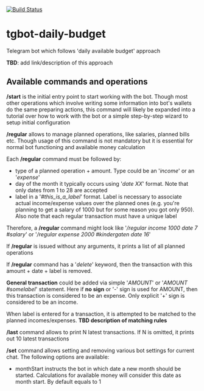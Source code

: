 [![Build Status](https://travis-ci.com/admirallarimda/tgbot-daily-budget.svg?branch=master)](https://travis-ci.com/admirallarimda/tgbot-daily-budget)
# tgbot-daily-budget
Telegram bot which follows 'daily available budget' approach

**TBD**: add link/description of this approach

## Available commands and operations
__/start__ is the initial entry point to start working with the bot. Though most other operations which involve writing some information into bot's wallets do the same preparing actions, this command will likely be expanded into a tutorial over how to work with the bot or a simple step-by-step wizard to setup initial configuration

__/regular__ allows to manage planned operations, like salaries, planned bills etc. Though usage of this command is not mandatory but it is essential for normal bot functioning and available money calculation

Each __/regular__ command must be followed by:
* type of a planned operation + amount. Type could be an '_income_' or an '_expense_'
* day of the month it typically occurs using '_date XX_' format. Note that only dates from 1 to 28 are accepted
* label in a '*#this_is_a_label*' format. Label is necessary to associate actual income/expense values over the planned ones (e.g. you're planning to get a salary of 1000 but for some reason you got only 950). Also note that each regular transaction must have a unique label

Therefore, a __/regular__ command might look like '_/regular income 1000 date 7 #salary_' or '_/regular expense 2000 #kindergaten date 16_'

If __/regular__ is issued without any arguments, it prints a list of all planned operations

If __/regular__ command has a '_delete_' keyword, then the transaction with this amount + date + label is removed.

**General transaction** could be added via simple '_AMOUNT_' or '_AMOUNT #somelabel_' statement. Here if **no sign** or '-' sign is used for AMOUNT, then this transaction is considered to be an expense. Only explicit '+' sign is considered to be an income.

When label is entered for a transaction, it is attempted to be matched to the planned incomes/expenses. **TBD description of matching rules**

__/last__ command allows to print N latest transactions. If N is omitted, it prints out 10 latest transactions

__/set__ command allows setting and removing various bot settings for current chat. The following options are available:
* monthStart instructs the bot in which date a new month should be started. Calculations for available money will consider this date as month start. By default equals to 1
